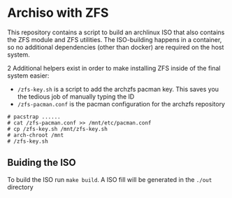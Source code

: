 # Archiso with ZFS

This repository contains a script to build an archlinux ISO that also contains
the ZFS module and ZFS utilities. The ISO-building happens in a container, so
no additional dependencies (other than docker) are required on the host system.

2 Additional helpers exist in order to make installing ZFS inside of the final
system easier:

* `/zfs-key.sh` is a script to add the archzfs pacman key. This saves you the tedious job of manually typing the ID
* `/zfs-pacman.conf` is the pacman configuration for the archzfs repository

```
# pacstrap ......
# cat /zfs-pacman.conf >> /mnt/etc/pacman.conf
# cp /zfs-key.sh /mnt/zfs-key.sh
# arch-chroot /mnt
# /zfs-key.sh
```

## Buiding the ISO

To build the ISO run `make build`. A ISO fill will be generated in the `./out` directory
